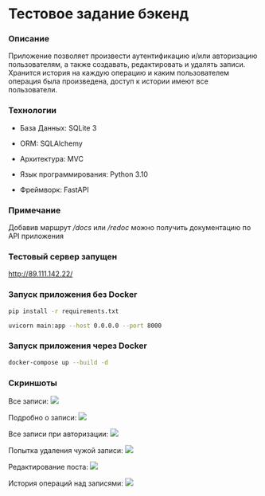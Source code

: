 # Тестовое задание бэкенд

### **Описание**

Приложение позволяет произвести аутентификацию и/или авторизацию пользователям, а также создавать, редактировать и удалять записи. 
Хранится история на каждую операцию и каким пользователем операция была произведена, доступ к истории имеют все пользователи.

### **Технологии**

* База Данных: SQLite 3

* ORM: SQLAlchemy

* Архитектура: MVC

* Язык программирования: Python 3.10

* Фреймворк: FastAPI

### **Примечание**

Добавив маршрут */docs* или */redoc* можно получить документацию по API приложения

### **Тестовый сервер запущен**

http://89.111.142.22/

### **Запуск приложения без Docker**

```bash
pip install -r requirements.txt
```

```bash
uvicorn main:app --host 0.0.0.0 --port 8000
```

### **Запуск приложения через Docker**

```bash
docker-compose up --build -d
```

### **Скриншоты**

Все записи:
![](https://imgur.com/Wg0B6CC.jpg)

Подробно о записи:
![](https://imgur.com/zA6hqu3.jpg)

Все записи при авторизации:
![](https://imgur.com/UBSf4xV.jpg)

Попытка удаления чужой записи:
![](https://imgur.com/jeJaeuH.jpg)

Редактирование поста:
![](https://imgur.com/o9iK4id.jpg)

История операций над записями:
![](https://imgur.com/fdP8Qi6.jpg)